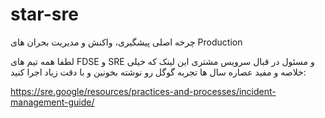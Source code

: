 # star-sre

چرخه اصلی پیشگیری، واکنش و مدیریت بحران های Production

لطفا همه تیم های FDSE و SRE و مسئول در قبال سرویس مشتری این لینک که خیلی خلاصه و مفید عصاره سال ها تجربه گوگل رو نوشته بخونین و با دقت زیاد اجرا کنید:

https://sre.google/resources/practices-and-processes/incident-management-guide/
